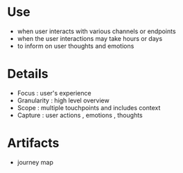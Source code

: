 # Use

- when user interacts with various channels or endpoints
- when the user interactions may take hours or days
- to inform on user thoughts and emotions

# Details

- Focus : user's experience
- Granularity : high level overview
- Scope : multiple touchpoints and includes context
- Capture : user actions , emotions , thoughts

# Artifacts

- journey map


